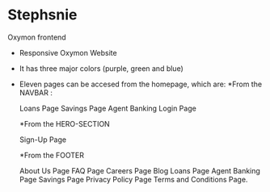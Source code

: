 # Stephsnie
Oxymon frontend
* Responsive Oxymon Website
* It has three major colors (purple, green and blue)
* Eleven pages can be accesed from the homepage, which are:
  *From the NAVBAR :
  
  Loans Page
  Savings Page
  Agent Banking
  Login Page
  
  *From the HERO-SECTION
  
  Sign-Up Page
  
  *From the FOOTER
  
  About Us Page
  FAQ Page
  Careers Page
  Blog
  Loans Page
  Agent Banking Page
  Savings Page
  Privacy Policy Page
  Terms and Conditions Page.
